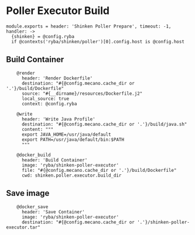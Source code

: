 
# Poller Executor Build

    module.exports = header: 'Shinken Poller Prepare', timeout: -1,  handler: ->
      {shinken} = @config.ryba
      if @contexts('ryba/shinken/poller')[0].config.host is @config.host

## Build Container

        @render
          header: 'Render Dockerfile'
          destination: "#{@config.mecano.cache_dir or '.'}/build/Dockerfile"
          source: "#{__dirname}/resources/Dockerfile.j2"
          local_source: true
          context: @config.ryba

        @write
          header: 'Write Java Profile'
          destination: "#{@config.mecano.cache_dir or '.'}/build/java.sh"
          content: """
          export JAVA_HOME=/usr/java/default
          export PATH=/usr/java/default/bin:$PATH
          """

        @docker_build
          header: 'Build Container'
          image: 'ryba/shinken-poller-executor'
          file: "#{@config.mecano.cache_dir or '.'}/build/Dockerfile"
          cwd: shinken.poller.executor.build_dir

## Save image

        @docker_save
          header: 'Save Container'
          image: 'ryba/shinken-poller-executor'
          destination: "#{@config.mecano.cache_dir or '.'}/shinken-poller-executor.tar"
